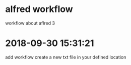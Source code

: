 # alfred workflow
workflow about aflred 3

# 2018-09-30 15:31:21
add workflow create a new txt file in your defined location
